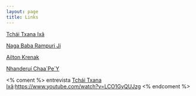 ```yaml
---
layout: page
title: Links
---
```


[Tchái Txana Ixã]

[Naga Baba Rampuri Ji]

[Ailton Krenak]

[Nhanderuí Chaa´Pe´Y]

[Tchái Txana Ixã]:https://www.youtube.com/watch?v=xvwEU7d-8LU

[Naga Baba Rampuri Ji]:https://www.youtube.com/watch?v=IFM-4slItSc

<% coment %>
entrevista
[Tchái Txana Ixã]:https://www.youtube.com/watch?v=LCO1GyQUJzg
<% endcoment %>

[Ailton Krenak]:https://www.youtube.com/watch?v=GIz0hRuRXqc

[Nhanderuí Chaa´Pe´Y]:https://www.youtube.com/watch?v=UakzF88KqiM
